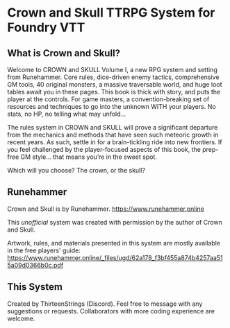 # Crown and Skull TTRPG System for Foundry VTT

## What is Crown and Skull?

Welcome to CROWN and SKULL Volume I, a new RPG system and setting from Runehammer. Core rules, dice-driven enemy tactics, comprehensive GM tools, 40 original monsters, a massive traversable world, and huge loot tables await you in these pages. This book is thick with story, and puts the player at the controls. For game masters, a convention-breaking set of resources and techniques to go into the unknown WITH your players. No stats, no HP, no telling what may unfold...

The rules system in CROWN and SKULL will prove a significant departure from the mechanics and methods that have seen such meteoric growth in recent years. As such, settle in for a brain-tickling ride into new frontiers. If you feel challenged by the player-focused aspects of this book, the prep-free GM style... that means you’re in the sweet spot. 

Which will you choose? The crown, or the skull?

## Runehammer

Crown and Skull is by Runehammer. https://www.runehammer.online

This *unofficial* system was created with permission by the author of Crown and Skull.

Artwork, rules, and materials presented in this system are mostly available in the free players' guide: https://www.runehammer.online/_files/ugd/62a178_f3bf455a874b4257aa515a09d0366b0c.pdf 

## This System

Created by ThirteenStrings (Discord). Feel free to message with any suggestions or requests. Collaborators with more coding experience are welcome.